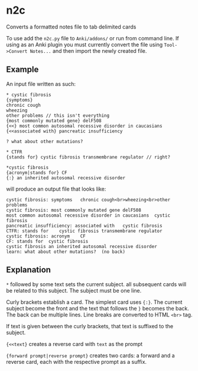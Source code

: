 n2c
===

Converts a formatted notes file to tab delimited cards

To use add the `n2c.py` file to `Anki/addons/` or run from command line. If using as an Anki plugin
you must currently convert the file using `Tool->Convert Notes...` and then import the newly created file.


Example
-------
An input file written as such:
```
* cystic fibrosis
{symptoms} 
chronic cough
wheezing
other problems // this isn't everything
{most commonly mutated gene} delF508
{<<} most common autosomal recessive disorder in caucasians
{<<associated with} pancreatic insufficiency

? what about other mutations?

* CTFR
{stands for} cystic fibrosis transmembrane regulator // right?

*cystic fibrosis
{acronym|stands for} CF 
{:} an inherited autosomal recessive disorder
```

will produce an output file that looks like:
```
cystic fibrosis: symptoms	chronic cough<br>wheezing<br>other problems
cystic fibrosis: most commonly mutated gene	delF508
most common autosomal recessive disorder in caucasians	cystic fibrosis
pancreatic insufficiency: associated with	cystic fibrosis
CTFR: stands for	cystic fibrosis transmembrane regulator
cystic fibrosis: acronym	CF
CF: stands for	cystic fibrosis
cystic fibrosis	an inherited autosomal recessive disorder
learn: what about other mutations?	(no back)
```


Explanation
-----------

`*` followed by some text sets the current subject. all subsequent
cards will be related to this subject. The subject must be one line.

Curly brackets establish a card. The simplest card uses `{:}`. The
current subject become the front and the text that follows the `}`
becomes the back. The back can be multiple lines. Line breaks are
converted to HTML `<br>` tag.

If text is given between the curly brackets, that text is suffixed to
the subject.

`{<<text}` creates a reverse card with `text` as the prompt

`{forward prompt|reverse prompt}` creates two cards: a forward and a
reverse card, each with the respective prompt as a suffix.



